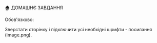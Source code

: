 🏠 ДОМАШНЄ ЗАВДАННЯ

Обов'язково:

Зверстати сторінку і підключити усі необхідні шрифти - посилання (image.png).
